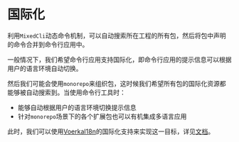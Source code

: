 # 国际化

利用`MixedCli`动态命令机制，可以自动搜索所在工程的所有包，然后将包中声明的命令合并到命令行应用中。

一般情况下，我们希望命令行应用支持国际化，即命令行应用的提示信息可以根据用户的语言环境自动切换。

然后我们可能会使用`monorepo`来组织包，这时候我们希望所有包的国际化资源都能够被自动搜索到。当使用命令行工具时：

- 能够自动根据用户的语言环境切换提示信息
- 针对`monorepo`场景下的各个扩展包也可以有机集成多语言应用


此时，我们可以使用[VoerkaI18n](https://zhangfisher.github.io/voerka-i18n/)的国际化支持来实现这一目标，详见[文档](https://zhangfisher.github.io/voerka-i18n/)。